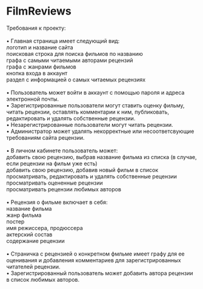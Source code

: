 # FilmReviews
Требования к проекту:<br>
<br>
• Главная страница имеет следующий вид:<br>
              логотип и название сайта<br>
        поисковая строка для поиска фильмов по названию<br>
        графа с самыми читаемыми авторами рецензий<br>
        графа с жанрами фильмов<br>
        кнопка входа в аккаунт<br>
        раздел с информацией о самых читаемых рецензиях<br>
<br>
• Пользователь может войти в аккаунт с помощью пароля и адреса электронной почты.<br>
• Зарегистрированные пользователи могут ставить оценку фильму,<br>
читать рецензии, оставлять комментарии к ним, публиковать, редактировать и удалять собственные рецензии.<br>
• Незарегистрированные пользователи могут читать рецензии.<br>
• Администратор может удалять некорректные или несоответсвующие требованиям сайта рецензии.<br>
<br>
• В личном кабинете пользователь может:<br>
        добавить свою рецензию, выбрав название фильма из списка (в случае, если рецензии на фильм уже есть)<br>
        добавить свою рецензию, добавив новый фильм в список<br>
        просматривать, редактировать и удалять собственные рецензии<br>
        просматривать оцененные рецензии<br>
        просматривать рецензии любимых авторов<br>
<br>
• Рецензия о фильме включает в себя:<br>
        название фильма <br>
        жанр фильма<br>
        постер<br>
        имя режиссера, продюссера<br>
        актерский состав<br>
        содержание рецензии<br>
<br>
• Страничка с рецензией о конкретном фмльме имеет графу для ее оценивания и добавления комментариев для зарегистрированных читателей рецензии.<br>
• Зарегистрированный пользователь может добавить автора рецензии в список любимых авторов.<br>
